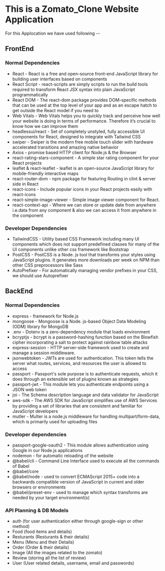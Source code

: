 # This is a Zomato_Clone Website Application

For this Applocation we have used following --

## FrontEnd
### Normal Dependencies
- React - React is a free and open-source front-end JavaScript library for building user interfaces based on components
- React Script - react-scripts are simply scripts to run the build tools required to transform React JSX syntax into plain JavaScript programmatically
- React DOM - The react-dom package provides DOM-specific methods that can be used at the top level of your app and as an escape hatch to get outside the React model if you need to
- Web Vitals - Web Vitals helps you to quickly track and perceive how well your website is doing in terms of performance. Therefore it’s crucial to know how we can improve them
- headlessui/react - Set of completely unstyled, fully accessible UI components for React, designed to integrate with Tailwind CSS
- swiper - Swiper is the modern free mobile touch slider with hardware accelerated transitions and amazing native behavior
- Axios - promise based HTTP client for Node.js & the Browser
- react-rating-stars-component - A simple star rating component for your React projects
- leaflet & react-leaflet - leaflet is an open-source JavaScript library for mobile-friendly interactive maps
- react-router-dom - npm package for featuring Routing in clint & server side in React
- react-icons - Include popular icons in your React projects easily with react-icons
- react-simple-image-viewer - Simple image viewer component for React.
- react-context-api - Where we can store or update date from anywhere i.e.data from any component & also we can access it from anywhere in the component

### Developer Dependencies
- TailwindCSS - Utility based CSS Framework including many UI components which does not support predefined classes for many of the UI components unlike other css framework like Bootstrap
- PostCSS - PostCSS is a Node. js tool that transforms your styles using JavaScript plugins. It generates more downloads per week on NPM than other CSS preprocessors like Sass
- AutoPrefixer - For automatically managing vendor prefixes in your CSS, we should use Autoprefixer


## BackEnd
### Normal Dependencies
- express - framework for Node.js
- mongoose - Mongoose is a Node. js-based Object Data Modeling (ODM) library for MongoDB
- .env - Dotenv is a zero-dependency module that loads environment
- bcryptjs - bcrypt is a password-hashing function based on the Blowfish cipher incorporating a salt to protect against rainbow table attacks
- express-session - HTTP server-side framework used to create and manage a session middleware.
- jsonwebtoken - JWTs are used for authentication. This token tells the server what routes, services, and resources the user is allowed to access
- passport -  Passport's sole purpose is to authenticate requests, which it does through an extensible set of plugins known as strategies
- passport-jwt - This module lets you authenticate endpoints using a JSON web token
- joi - The Schema description language and data validator for JavaScript
- aws-sdk - The AWS SDK for JavaScript simpliﬁes use of AWS Services by providing a set of libraries that are consistent and familiar for JavaScript developers
- mutler - Multer is a node.js middleware for handling multipart/form-data, which is primarily used for uploading files

### Developer dependencies
- passport-google-oauth2 - This module allows authentication using Google in our Node.js applications
- nodemon - for automatic reloading of the website 
- @babel/cli - Command Line Interface used to execute all the commands of Babel
- @babel/core  
- @babel/node - used to convert ECMAScript 2015+ code into a backwards compatible version of JavaScript in current and older browsers or environments
- @babel/preset-env - used to manage which syntax transforms are needed by your target environment(s)


### API Planning & DB Models
- auth (for user authentication either through google-sign or other method)
- Food (food items and details)
- Resturants (Resturants & their details)
- Menu (Menu and their Details)
- Order (Order & their details)
- Image (All the images related to the zomato)
- Review (storing all the list of review)
- User (User related details, username, email and passwords)